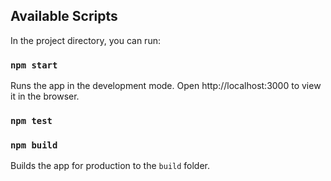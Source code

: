 

## Available Scripts

In the project directory, you can run:

### `npm start`

Runs the app in the development mode.
Open http://localhost:3000 to view it in the browser.

### `npm test`


### `npm build`

Builds the app for production to the `build` folder.<br />

